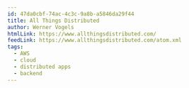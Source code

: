 ```yaml
---
id: 47da0cbf-74ac-4c3c-9a8b-a5846da29f44
title: All Things Distributed
author: Werner Vogels
htmlLink: https://www.allthingsdistributed.com/
feedLink: https://www.allthingsdistributed.com/atom.xml
tags:
  - AWS
  - cloud
  - distributed apps
  - backend
---
```

